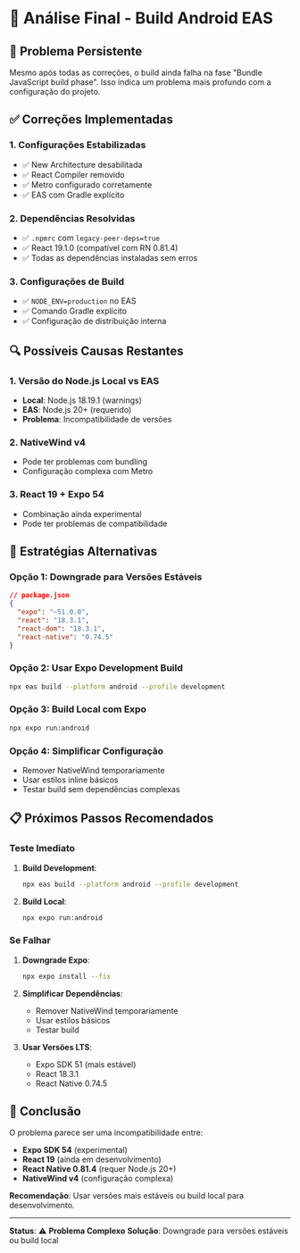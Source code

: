# 🔧 Análise Final - Build Android EAS

## 🚨 Problema Persistente

Mesmo após todas as correções, o build ainda falha na fase "Bundle JavaScript build phase". Isso indica um problema mais profundo com a configuração do projeto.

## ✅ Correções Implementadas

### 1. **Configurações Estabilizadas**
- ✅ New Architecture desabilitada
- ✅ React Compiler removido  
- ✅ Metro configurado corretamente
- ✅ EAS com Gradle explícito

### 2. **Dependências Resolvidas**
- ✅ `.npmrc` com `legacy-peer-deps=true`
- ✅ React 19.1.0 (compatível com RN 0.81.4)
- ✅ Todas as dependências instaladas sem erros

### 3. **Configurações de Build**
- ✅ `NODE_ENV=production` no EAS
- ✅ Comando Gradle explícito
- ✅ Configuração de distribuição interna

## 🔍 Possíveis Causas Restantes

### 1. **Versão do Node.js Local vs EAS**
- **Local**: Node.js 18.19.1 (warnings)
- **EAS**: Node.js 20+ (requerido)
- **Problema**: Incompatibilidade de versões

### 2. **NativeWind v4**
- Pode ter problemas com bundling
- Configuração complexa com Metro

### 3. **React 19 + Expo 54**
- Combinação ainda experimental
- Pode ter problemas de compatibilidade

## 🚀 Estratégias Alternativas

### **Opção 1: Downgrade para Versões Estáveis**
```json
// package.json
{
  "expo": "~51.0.0",
  "react": "18.3.1",
  "react-dom": "18.3.1",
  "react-native": "0.74.5"
}
```

### **Opção 2: Usar Expo Development Build**
```bash
npx eas build --platform android --profile development
```

### **Opção 3: Build Local com Expo**
```bash
npx expo run:android
```

### **Opção 4: Simplificar Configuração**
- Remover NativeWind temporariamente
- Usar estilos inline básicos
- Testar build sem dependências complexas

## 📋 Próximos Passos Recomendados

### **Teste Imediato**
1. **Build Development**:
   ```bash
   npx eas build --platform android --profile development
   ```

2. **Build Local**:
   ```bash
   npx expo run:android
   ```

### **Se Falhar**
1. **Downgrade Expo**:
   ```bash
   npx expo install --fix
   ```

2. **Simplificar Dependências**:
   - Remover NativeWind temporariamente
   - Usar estilos básicos
   - Testar build

3. **Usar Versões LTS**:
   - Expo SDK 51 (mais estável)
   - React 18.3.1
   - React Native 0.74.5

## 🎯 Conclusão

O problema parece ser uma incompatibilidade entre:
- **Expo SDK 54** (experimental)
- **React 19** (ainda em desenvolvimento)
- **React Native 0.81.4** (requer Node.js 20+)
- **NativeWind v4** (configuração complexa)

**Recomendação**: Usar versões mais estáveis ou build local para desenvolvimento.

---

**Status**: ⚠️ **Problema Complexo**
**Solução**: Downgrade para versões estáveis ou build local
